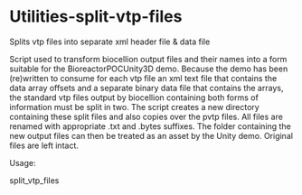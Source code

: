 # Utilities-split-vtp-files
Splits vtp files into separate xml header file &amp; data file

Script used to transform biocellion output files and their names into a form suitable for the BioreactorPOCUnity3D demo. Because the demo has been (re)written to consume for each vtp file an xml text file that contains the data array offsets and a separate binary data file that contains the arrays, the standard vtp files output by biocellion containing both forms of information must be split in two. The script creates a new directory containing these split files and also copies over the pvtp files. All files are renamed with appropriate .txt and .bytes suffixes. The folder containing the new output files can then be treated as an asset by the Unity demo. Original files are left intact.

Usage:

split_vtp_files <biocellion-output-dir-path> <output-split-path>
